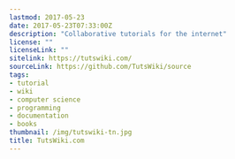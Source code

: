 ```yaml
---
lastmod: 2017-05-23
date: 2017-05-23T07:33:00Z
description: "Collaborative tutorials for the internet"
license: ""
licenseLink: ""
sitelink: https://tutswiki.com/
sourceLink: https://github.com/TutsWiki/source
tags:
- tutorial
- wiki
- computer science
- programming
- documentation
- books
thumbnail: /img/tutswiki-tn.jpg
title: TutsWiki.com
---
```


